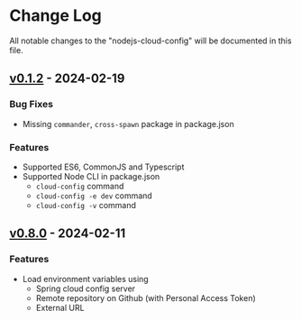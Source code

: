 # Change Log

All notable changes to the "nodejs-cloud-config" will be documented in this file. 

## [v0.1.2](https://github.com/geeshow/nodejs-cloud-config/commit/a00af33f9e3e1d9af9bae213522b1d2f7207b209) - 2024-02-19

### Bug Fixes

* Missing `commander`, `cross-spawn` package in package.json

### Features

* Supported ES6, CommonJS and Typescript
* Supported Node CLI in package.json
    - `cloud-config` command
    - `cloud-config -e dev` command
    - `cloud-config -v` command

## [v0.8.0](https://github.com/geeshow/nodejs-cloud-config/commit/be47a253d7ec8cfc41fda89dc5e7719229759403) - 2024-02-11

### Features

* Load environment variables using 
  - Spring cloud config server
  - Remote repository on Github (with Personal Access Token)
  - External URL
